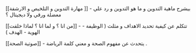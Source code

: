 



[[مهارة التدوين و التلخيص و الارشفة ]] - بيشرح ماهية التدوين و ما هو التدوين و رد علي معضلة ورقي ولا ديجيتال ؟ 

[[من انا ؟ و لما انا ؟ لماذا خلقت]] - تتكلم عن كيفية تحديد الاهداف و مثلث ( الوظيفة - الهوية - الهدف  )


[[صوتية الصحة]] - يتحدث عن مفهوم الصحة و معني كلمة الرياضة . 



 

